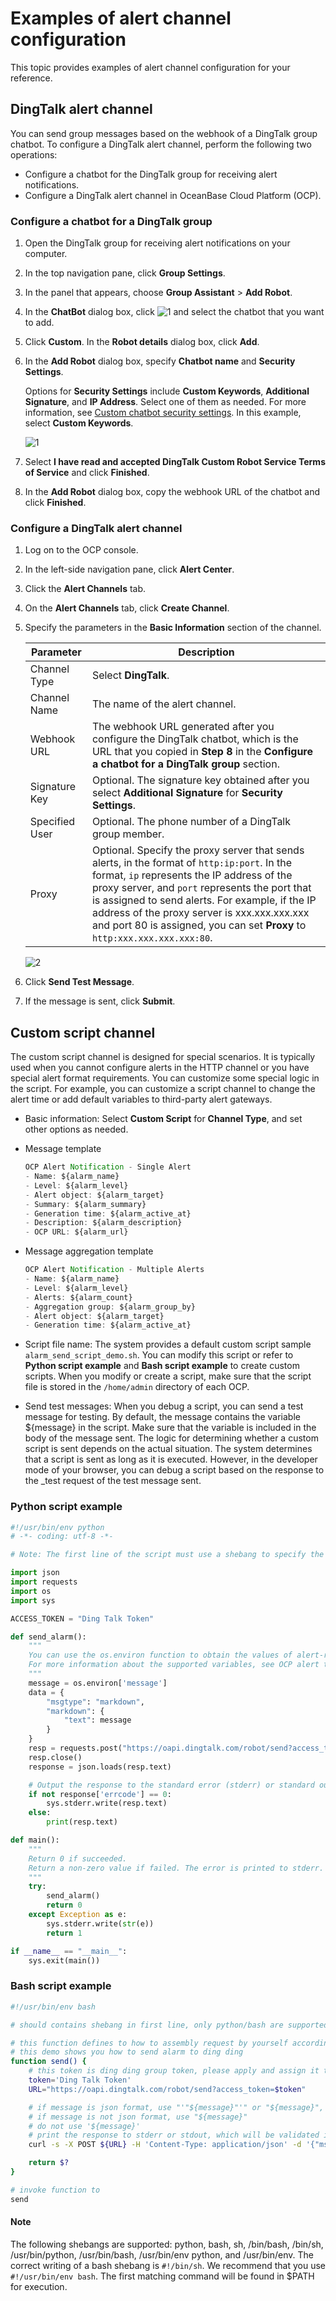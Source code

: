 # Examples of alert channel configuration

This topic provides examples of alert channel configuration for your reference.

## DingTalk alert channel

You can send group messages based on the webhook of a DingTalk group chatbot. To configure a DingTalk alert channel, perform the following two operations:

* Configure a chatbot for the DingTalk group for receiving alert notifications.
* Configure a DingTalk alert channel in OceanBase Cloud Platform (OCP).

### Configure a chatbot for a DingTalk group

1. Open the DingTalk group for receiving alert notifications on your computer.

2. In the top navigation pane, click **Group Settings**.

3. In the panel that appears, choose **Group Assistant** > **Add Robot**.

4. In the **ChatBot** dialog box, click ![1](https://obbusiness-private.oss-cn-shanghai.aliyuncs.com/doc/img/ocp/401/%E8%AE%BE%E7%BD%AE%E5%9B%BE%E6%A0%871.png) and select the chatbot that you want to add.

5. Click **Custom**. In the **Robot details** dialog box, click **Add**.

6. In the **Add Robot** dialog box, specify **Chatbot name** and **Security Settings**.

   Options for **Security Settings** include **Custom Keywords**, **Additional Signature**, and **IP Address**. Select one of them as needed. For more information, see [Custom chatbot security settings](https://open.dingtalk.com/document/robots/customize-robot-security-settings). In this example, select **Custom Keywords**.

   ![1](https://obbusiness-private.oss-cn-shanghai.aliyuncs.com/doc/img/ocp/401/%E6%B7%BB%E5%8A%A0%E6%9C%BA%E5%99%A8%E4%BA%BA1.png)

7. Select **I have read and accepted DingTalk Custom Robot Service Terms of Service** and click **Finished**.

8. In the **Add Robot** dialog box, copy the webhook URL of the chatbot and click **Finished**.

### Configure a DingTalk alert channel

1. Log on to the OCP console.

2. In the left-side navigation pane, click **Alert Center**.

3. Click the **Alert Channels** tab.

4. On the **Alert Channels** tab, click **Create Channel**.

5. Specify the parameters in the **Basic Information** section of the channel.

   | Parameter | Description |
   |------|-------|
   | Channel Type | Select **DingTalk**. |
   | Channel Name | The name of the alert channel. |
   | Webhook URL | The webhook URL generated after you configure the DingTalk chatbot, which is the URL that you copied in **Step 8** in the **Configure a chatbot for a DingTalk group** section.       |
   | Signature Key | Optional. The signature key obtained after you select **Additional Signature** for **Security Settings**.        |
   | Specified User| Optional. The phone number of a DingTalk group member.       |
   | Proxy | Optional. Specify the proxy server that sends alerts, in the format of `http:ip:port`. In the format, `ip` represents the IP address of the proxy server, and `port` represents the port that is assigned to send alerts. For example, if the IP address of the proxy server is xxx.xxx.xxx.xxx and port 80 is assigned, you can set **Proxy** to `http:xxx.xxx.xxx.xxx:80`.    |

   ![2](https://obbusiness-private.oss-cn-shanghai.aliyuncs.com/doc/img/ocp/422-en/example-of-alert-channel-1.png)

6. Click **Send Test Message**.

7. If the message is sent, click **Submit**.

## Custom script channel

The custom script channel is designed for special scenarios. It is typically used when you cannot configure alerts in the HTTP channel or you have special alert format requirements. You can customize some special logic in the script. For example, you can customize a script channel to change the alert time or add default variables to third-party alert gateways.

* Basic information: Select **Custom Script** for **Channel Type**, and set other options as needed.

* Message template

  ```javascript
  OCP Alert Notification - Single Alert
  - Name: ${alarm_name}
  - Level: ${alarm_level}
  - Alert object: ${alarm_target}
  - Summary: ${alarm_summary}
  - Generation time: ${alarm_active_at}
  - Description: ${alarm_description}
  - OCP URL: ${alarm_url}
  ```

* Message aggregation template

  ```javascript
  OCP Alert Notification - Multiple Alerts
  - Name: ${alarm_name}
  - Level: ${alarm_level}
  - Alerts: ${alarm_count}
  - Aggregation group: ${alarm_group_by}
  - Alert object: ${alarm_target}
  - Generation time: ${alarm_active_at}
  ```

* Script file name: The system provides a default custom script sample `alarm_send_script_demo.sh`. You can modify this script or refer to **Python script example** and **Bash script example** to create custom scripts. When you modify or create a script, make sure that the script file is stored in the `/home/admin` directory of each OCP.

* Send test messages: When you debug a script, you can send a test message for testing. By default, the message contains the variable ${message} in the script. Make sure that the variable is included in the body of the message sent. The logic for determining whether a custom script is sent depends on the actual situation. The system determines that a script is sent as long as it is executed. However, in the developer mode of your browser, you can debug a script based on the response to the _test request of the test message sent.
  
### Python script example

```python
#!/usr/bin/env python
# -*- coding: utf-8 -*-

# Note: The first line of the script must use a shebang to specify the program to use. Only Python and bash are supported.

import json
import requests
import os
import sys

ACCESS_TOKEN = "Ding Talk Token"

def send_alarm():
    """
    You can use the os.environ function to obtain the values of alert-related variables from environment variables.
    For more information about the supported variables, see OCP alert template variables.
    """
    message = os.environ['message']
    data = {
        "msgtype": "markdown",
        "markdown": {
            "text": message
        }
    }
    resp = requests.post("https://oapi.dingtalk.com/robot/send?access_token=" + ACCESS_TOKEN, json=data)
    resp.close()
    response = json.loads(resp.text)

    # Output the response to the standard error (stderr) or standard output (stdout) to verify whether the alert is successfully sent. stderr is verified first.
    if not response['errcode'] == 0:
        sys.stderr.write(resp.text)
    else:
        print(resp.text)

def main():
    """
    Return 0 if succeeded.
    Return a non-zero value if failed. The error is printed to stderr.
    """
    try:
        send_alarm()
        return 0
    except Exception as e:
        sys.stderr.write(str(e))
        return 1

if __name__ == "__main__":
    sys.exit(main())
```

### Bash script example

```bash
#!/usr/bin/env bash

# should contains shebang in first line, only python/bash are supported

# this function defines to how to assembly request by yourself according to your requirements
# this demo shows you how to send alarm to ding ding
function send() {
    # this token is ding ding group token, please apply and assign it to variable token
    token='Ding Talk Token'
    URL="https://oapi.dingtalk.com/robot/send?access_token=$token"

    # if message is json format, use "'"${message}"'" or "${message}", do not wrapper a new json body
    # if message is not json format, use "${message}"
    # do not use '${message}'
    # print the response to stderr or stdout, which will be validated if success, validate stderr firstly.
    curl -s -X POST ${URL} -H 'Content-Type: application/json' -d '{"msgtype":"text","text":{"content":"'"${message}"'"}}'

    return $?
}

# invoke function to
send
```

<main id="notice" type='explain'>
<h4>Note</h4>
<p>The following shebangs are supported: python, bash, sh, /bin/bash, /bin/sh, /usr/bin/python, /usr/bin/bash, /usr/bin/env python, and /usr/bin/env.
The correct writing of a bash shebang is <code>#!/bin/sh</code>. We recommend that you use <code>#!/usr/bin/env bash</code>. The first matching command will be found in $PATH for execution. </p>
</main>
